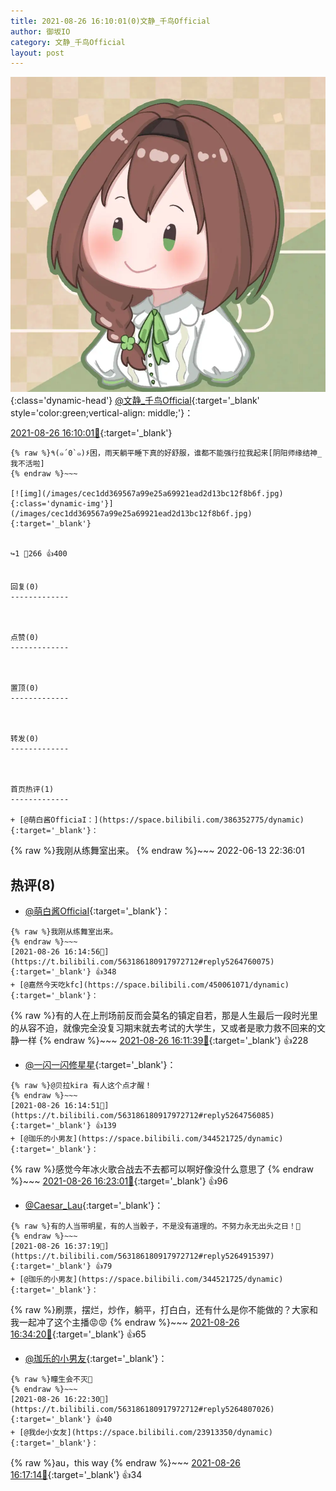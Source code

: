 ```yaml
---
title: 2021-08-26 16:10:01(0)文静_千鸟Official
author: 御坂IO
category: 文静_千鸟Official
layout: post
---
```


![img](/images/ac7482ed1b9a7f203dc68c0c4a77c488a27b108a.jpg){:class='dynamic-head'}
[@文静_千鸟Official](https://space.bilibili.com/667526012/dynamic){:target='_blank' style='color:green;vertical-align: middle;'}：

[2021-08-26 16:10:01🔗](https://t.bilibili.com/563186180917972712){:target='_blank'}

~~~
{% raw %}٩(๑´0`๑)۶困，雨天躺平睡下真的好舒服，谁都不能强行拉我起来[阴阳师缘结神_我不活啦]
{% endraw %}~~~

[![img](/images/cec1dd369567a99e25a69921ead2d13bc12f8b6f.jpg){:class='dynamic-img'}](/images/cec1dd369567a99e25a69921ead2d13bc12f8b6f.jpg){:target='_blank'}


↪️1 💬266 👍400


回复(0)
-------------



点赞(0)
-------------



置顶(0)
-------------



转发(0)
-------------



首页热评(1)
-------------

+ [@萌白酱OfficiaI：](https://space.bilibili.com/386352775/dynamic){:target='_blank'}：
~~~
{% raw %}我刚从练舞室出来。
{% endraw %}~~~
2022-06-13 22:36:01


热评(8)
-------------

+ [@萌白酱OfficiaI](https://space.bilibili.com/386352775/dynamic){:target='_blank'}：
~~~
{% raw %}我刚从练舞室出来。
{% endraw %}~~~
[2021-08-26 16:14:56🔗](https://t.bilibili.com/563186180917972712#reply5264760075){:target='_blank'} 👍348
+ [@嘉然今天吃kfc](https://space.bilibili.com/450061071/dynamic){:target='_blank'}：
~~~
{% raw %}有的人在上刑场前反而会莫名的镇定自若，那是人生最后一段时光里的从容不迫，就像完全没复习期末就去考试的大学生，又或者是歌力救不回来的文静一样
{% endraw %}~~~
[2021-08-26 16:11:39🔗](https://t.bilibili.com/563186180917972712#reply5264735787){:target='_blank'} 👍228
+ [@一闪一闪修星星](https://space.bilibili.com/13061121/dynamic){:target='_blank'}：
~~~
{% raw %}@贝拉kira 有人这个点才醒！
{% endraw %}~~~
[2021-08-26 16:14:51🔗](https://t.bilibili.com/563186180917972712#reply5264756085){:target='_blank'} 👍139
+ [@珈乐的小男友](https://space.bilibili.com/344521725/dynamic){:target='_blank'}：
~~~
{% raw %}感觉今年冰火歌合战去不去都可以啊好像没什么意思了
{% endraw %}~~~
[2021-08-26 16:23:01🔗](https://t.bilibili.com/563186180917972712#reply5264808284){:target='_blank'} 👍96
+ [@Caesar_Lau](https://space.bilibili.com/614874/dynamic){:target='_blank'}：
~~~
{% raw %}有的人当带明星，有的人当骰子，不是没有道理的。不努力永无出头之日！😤
{% endraw %}~~~
[2021-08-26 16:37:19🔗](https://t.bilibili.com/563186180917972712#reply5264915397){:target='_blank'} 👍79
+ [@珈乐的小男友](https://space.bilibili.com/344521725/dynamic){:target='_blank'}：
~~~
{% raw %}刷票，摆烂，炒作，躺平，打白白，还有什么是你不能做的？大家和我一起冲了这个主播😡😡
{% endraw %}~~~
[2021-08-26 16:34:20🔗](https://t.bilibili.com/563186180917972712#reply5264887576){:target='_blank'} 👍65
+ [@珈乐的小男友](https://space.bilibili.com/344521725/dynamic){:target='_blank'}：
~~~
{% raw %}瞳生会不灭🖖
{% endraw %}~~~
[2021-08-26 16:22:30🔗](https://t.bilibili.com/563186180917972712#reply5264807026){:target='_blank'} 👍40
+ [@我de小女友](https://space.bilibili.com/23913350/dynamic){:target='_blank'}：
~~~
{% raw %}au，this way
{% endraw %}~~~
[2021-08-26 16:17:14🔗](https://t.bilibili.com/563186180917972712#reply5264771776){:target='_blank'} 👍34


